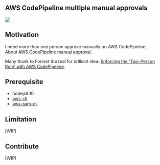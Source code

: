 AWS CodePipeline multiple manual approvals
-----

![](https://codebuild.ap-northeast-1.amazonaws.com/badges?uuid=eyJlbmNyeXB0ZWREYXRhIjoiZ21xTkVHQWlqSUJrY21UWUZGSUV4TExYNVVxa3gzcGE5eHlYV1d1clRHY2d0WUJOckNiVWtVUjVzakd1MnBPZVkxV3F1R25iS3NGRkhKdzFKQjIxUGVrPSIsIml2UGFyYW1ldGVyU3BlYyI6IlZQL3ZvakRxaktRRXJSdmsiLCJtYXRlcmlhbFNldFNlcmlhbCI6MX0%3D&branch=master)

## Motivation

I need more than one person approve manually on AWS CodePipeline.
About [AWS CodePipeline manual approval](https://docs.aws.amazon.com/codepipeline/latest/userguide/approvals.html).

Many thank to Forrest Brazeal for brilliant idea: [Enforcing the 'Two-Person Rule' with AWS CodePipeline](https://www.trek10.com/blog/enforcing-two-person-rule-aws-codepipeline/).

## Prerequisite
- nodejs8.10
- [aws-cli](https://aws.amazon.com/cli/)
- [aws-sam-cli](https://github.com/awslabs/aws-sam-cli)

## Limitation

[WIP]

## Contribute

[WIP]
